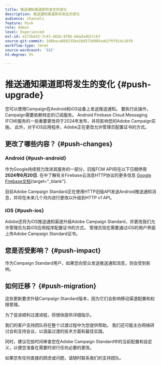 ```yaml
---
title: 推送通知渠道即将发生的变化
description: 推送通知渠道即将发生的变化
audience: channels
feature: Push
role: Admin
level: Experienced
exl-id: e273b443-7c43-482b-8f86-60ada4b57cbf
source-git-commit: 1d8baca669235be10d373d985ea62f6f014c16f8
workflow-type: tm+mt
source-wordcount: '322'
ht-degree: 5%

---
```


# 推送通知渠道即将发生的变化 {#push-upgrade}

您可以使用Campaign在Android和iOS设备上发送推送通知。 要执行此操作，Campaign需要依赖特定的订阅服务。 Android Firebase Cloud Messaging (FCM)服务的一些重要更改将于2024年发布，并将影响您的Adobe Campaign实施。 此外，对于iOS应用程序，Adobe正在更改允许管理员配置证书的方式。

## 更改了哪些内容？ {#push-changes}

### Android {#push-android}

作为Google持续努力改进其服务的一部分，旧版FCM API将在以下日期停用 **2024年6月20日**. 在中了解有关Firebase云消息HTTP协议的更多信息 [Google Firebase文档](https://firebase.google.com/docs/cloud-messaging/http-server-ref){target="_blank"}.

目前Adobe Campaign Standard正在使用HTTP旧版API发送Android推送通知消息，并将在未来几个月内进行更改以升级到HTTP v1 API。

### iOS {#push-ios}

Adobe还将为iOS推送通知渠道升级Adobe Campaign Standard，并更改我们允许管理员为其iOS应用程序配置证书的方式。 管理员现在需要通过iOS的用户界面上传Adobe Campaign Standard证书。

## 您是否受影响？ {#push-impact}

作为Campaign Standard用户，如果您向受众发送推送通知消息，则会受到影响。

## 如何迁移？ {#push-migration}

这些更新要求升级Campaign Standard版本，因为它们会影响移动渠道配置和权限管理。

为了促进顺利过渡进程，将很快提供详细指示。

我们的客户支持团队将在整个过渡过程中为您提供帮助。 我们还可能主办网络研讨会和支持会议，以涵盖过渡的技术方面和最佳实践。

同时，建议花些时间审查您在Adobe Campaign Standard中的当前配置和自定义，以便您准备在需要时进行任何必要的更改。

如果您有任何直接的顾虑或问题，请随时联系我们的支持团队。

